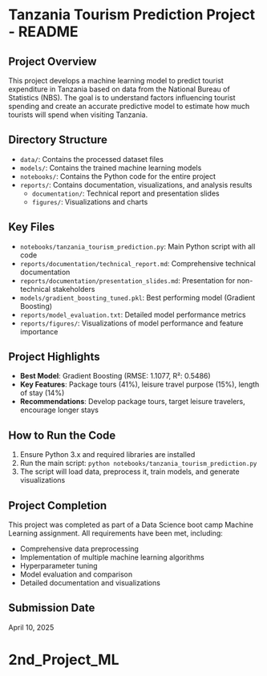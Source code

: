 # Tanzania Tourism Prediction Project - README

## Project Overview
This project develops a machine learning model to predict tourist expenditure in Tanzania based on data from the National Bureau of Statistics (NBS). The goal is to understand factors influencing tourist spending and create an accurate predictive model to estimate how much tourists will spend when visiting Tanzania.

## Directory Structure
- `data/`: Contains the processed dataset files
- `models/`: Contains the trained machine learning models
- `notebooks/`: Contains the Python code for the entire project
- `reports/`: Contains documentation, visualizations, and analysis results
  - `documentation/`: Technical report and presentation slides
  - `figures/`: Visualizations and charts

## Key Files
- `notebooks/tanzania_tourism_prediction.py`: Main Python script with all code
- `reports/documentation/technical_report.md`: Comprehensive technical documentation
- `reports/documentation/presentation_slides.md`: Presentation for non-technical stakeholders
- `models/gradient_boosting_tuned.pkl`: Best performing model (Gradient Boosting)
- `reports/model_evaluation.txt`: Detailed model performance metrics
- `reports/figures/`: Visualizations of model performance and feature importance

## Project Highlights
- **Best Model**: Gradient Boosting (RMSE: 1.1077, R²: 0.5486)
- **Key Features**: Package tours (41%), leisure travel purpose (15%), length of stay (14%)
- **Recommendations**: Develop package tours, target leisure travelers, encourage longer stays

## How to Run the Code
1. Ensure Python 3.x and required libraries are installed
2. Run the main script: `python notebooks/tanzania_tourism_prediction.py`
3. The script will load data, preprocess it, train models, and generate visualizations

## Project Completion
This project was completed as part of a Data Science boot camp Machine Learning assignment. All requirements have been met, including:
- Comprehensive data preprocessing
- Implementation of multiple machine learning algorithms
- Hyperparameter tuning
- Model evaluation and comparison
- Detailed documentation and visualizations

## Submission Date
April 10, 2025
# 2nd_Project_ML
